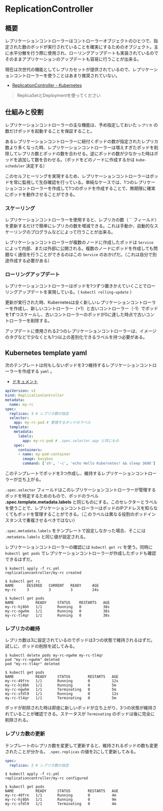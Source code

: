 
# ReplicationController

## 概要

レプリケーションコントローラーはコントローラーオブジェクトのひとつで、指定された数のポッドが実行されていることを確実にするためのオブジェクト。主に水平分散を行う際に使用され、ローリングアップデートも実装されているのでそのままアプリケーションのアップデートも容易に行うことが出来る。

現在は次世代の機能としてレプリカセットが提供されているので、レプリケーションコントローラーを使うことはあまり推奨されていない。

- [ReplicationController - Kubernetes](https://kubernetes.io/docs/concepts/workloads/controllers/replicationcontroller/)

> ReplicaSetとDeploymentを使ってください

## 仕組みと役割

レプリケーションコントローラーの主な機能は、予め指定しておいた `レプリカ` の数だけポッドを起動することを保証すること。

あるレプリケーションコントローラーに紐付くポッドの数が指定されたレプリカ数より多くなった時、レプリケーションコントローラーは増えすぎたポッドを削除してレプリカ数とポッドの数を合わせる。逆にポッドの数が少なかった時はポッドを追加して数を合わせる。（ポッドをどのノードに作成するかは `kube-scheduler` 決定する）

このセルフヒーリングを実現するため、レプリケーションコントローラーはポッドを常に監視して生存確認を行っている。単純なケースでは、1つのレプリケーションコントローラーを作成して1つのポッドを作成することで、無期限に確実にポッドを動作させることができる。

### スケーリング

レプリケーションコントローラーを使用すると、レプリカの数（ `` フィールド）を更新するだけで簡単にレプリカの数を増減できる。これは手動か、自動的なスケーリングのプログラムなどによって行うことが出来る。

レプリケーションコントローラーが複数のノードに作成したポッドは `Service` によって内部、または外部に公開される。複数のノードにポッドを作成しても問題なく通信を行うことができるのはこの `Service` のおかげだ。（これは自分で別途作成する必要がある）

### ローリングアップデート

レプリケーションコントローラーはポッドを1つずつ置きかえていくことでローリングアップデートを実現している。（ `kubectl rolling-update` ）

更新が実行された時、Kubernetesは全く新しいレプリケーションコントローラーを作成し、新しいコントローラー（+1）と古いコントローラー（-1）でポッドを1ずつスケールし、古いコントローラーのポッドが0に達した時点で古いコントローラーを削除する。

アップデートに使用される2つのレプリケーションコントローラーは、イメージのタグなどで少なくとも1つ以上の差別化できるラベルを持つ必要がある。


## Kubernetes template yaml

次のテンプレートは何もしないポッドを3つ維持するレプリケーションコントローラーを作成する `yaml` 。

- [ドキュメント](https://kubernetes.io/docs/reference/generated/kubernetes-api/v1.10/#replicationcontroller-v1-core)

```yaml
apiVersion: v1
kind: ReplicationController
metadata:
  name: my-rc
spec:
  replicas: 3 # レプリカ数の指定
  selector:
    app: my-rc-pod # 管理するポッドのラベル
  template:
    metadata:
      labels:
        app: my-rc-pod # .spec.selector.app と同じもの
    spec:
      containers:
      - name: my-pod-container
        image: busybox
        command: ['sh', '-c', 'echo Hello Kubernetes! && sleep 3600']
```

このテンプレートでポッドを3つ作成し、維持するレプリケーションコントローラーが立ち上がる。

`.spec.selector` フィールドはこのレプリケーションコントローラーが管理するポッドを特定するためのもので、ポッドのラベル **.spec.template.metadata.labels** と同じものにする。このセレクターとラベルを使うことで、レプリケーションコントローラーはポッドのIPアドレスを知らなくてもポッドを管理することができる。（このラベルは異なる役割のポッドインスタンスで重複させるべきではない）

`.spec.metadata.labels` をテンプレートで設定しなかった場合、そこには `.metadata.labels` と同じ値が設定される。

レプリケーションコントローラーの確認には `kubectl get rc` を使う。同時に `kubectl get pods` でレプリケーションコントローラーが作成したポッドも確認できるはずだ。

```
$ kubectl apply -f rc.yml
replicationcontroller/my-rc created

$ kubectl get rc
NAME      DESIRED   CURRENT   READY     AGE
my-rc     3         3         3         24s

$ kubectl get pods
NAME          READY     STATUS    RESTARTS   AGE
my-rc-hj8bh   1/1       Running   0          38s
my-rc-ngwhm   1/1       Running   0          38s
my-rc-tl4qr   1/1       Running   0          38s
```

### レプリカの維持

レプリカ数は3に設定されているのでポッドは3つの状態で維持されるはずだ。試しに、ポッドの削除を試してみる。

```
$ kubectl delete pods my-rc-ngwhm my-rc-tl4qr
pod "my-rc-ngwhm" deleted
pod "my-rc-tl4qr" deleted

$ kubectl get pods
NAME          READY     STATUS        RESTARTS   AGE
my-rc-49frn   1/1       Running       0          12s
my-rc-hj8bh   1/1       Running       0          5m
my-rc-ngwhm   1/1       Terminating   0          5m
my-rc-sfdl9   1/1       Running       0          12s
my-rc-tl4qr   1/1       Terminating   0          5m
```

ポッドが削除された時は即座に新しいポッドが立ち上がり、3つの状態が維持されていることが確認できる。ステータスが `Terminating` のポッドは後に完全に削除される。

### レプリカ数の更新

テンプレートのレプリカ数を変更して更新すると、維持されるポッドの数も変更されたことが分かる。 `.spec.replicas` の値を2にして更新してみる。

```yaml
spec:
  replicas: 2 # レプリカ数の指定
```

```
$ kubectl apply -f rc.yml
replicationcontroller/my-rc configured

$ kubectl get pods
NAME          READY     STATUS        RESTARTS   AGE
my-rc-49frn   1/1       Running       0          4m
my-rc-hj8bh   1/1       Running       0          9m
my-rc-sfdl9   1/1       Terminating   0          4m
```
